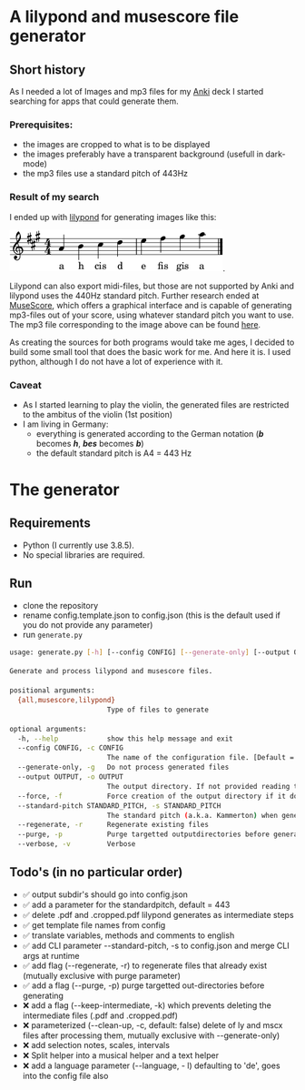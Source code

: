 # A lilypond and musescore file generator

## Short history
As I needed a lot of Images and mp3 files for my [Anki](https://apps.ankiweb.net/) deck I started searching for apps that could generate them.

### Prerequisites:
* the images are cropped to what is to be displayed
* the images preferably have a transparent background (usefull in dark-mode)
* the mp3 files use a standard pitch of 443Hz

### Result of my search
I ended up with [lilypond](https://lilypond.org) for generating images like this:

![image](./sample_output/kurzer-tonleiter-in-a-dur.cropped.png).

Lilypond can also export midi-files, but those are not supported by Anki and lilypond uses the 440Hz standard pitch. Further research ended at [MuseScore](https://musescore.org), which offers a graphical interface and is capable of generating mp3-files out of your score, using whatever standard pitch you want to use.
The mp3 file corresponding to the image above can be found [here](./sample_output/kurzer-tonleiter-in-a-dur.cropped.mp3).

As creating the sources for both programs would take me ages, I decided to build some small tool that does the basic work for me. And here it is.
I used python, although I do not have a lot of experience with it.

### Caveat
* As I started learning to play the violin, the generated files are restricted to the ambitus of the violin (1st position)
* I am living in Germany:
  * everything is generated according to the German notation (___b___ becomes ___h___, ___bes___ becomes ___b___)
  * the default standard pitch is A4 = 443 Hz

# The generator
## Requirements
* Python (I currently use 3.8.5).
* No special libraries are required.

## Run
* clone the repository
* rename config.template.json to config.json (this is the default used if you do not provide any parameter)
* run `generate.py`

```sh
usage: generate.py [-h] [--config CONFIG] [--generate-only] [--output OUTPUT] [--force] [--standard-pitch STANDARD_PITCH] [--regenerate | --purge] [--verbose] {all,musescore,lilypond}

Generate and process lilypond and musescore files.

positional arguments:
  {all,musescore,lilypond}
                        Type of files to generate

optional arguments:
  -h, --help            show this help message and exit
  --config CONFIG, -c CONFIG
                        The name of the configuration file. [Default = 'json.config']
  --generate-only, -g   Do not process generated files
  --output OUTPUT, -o OUTPUT
                        The output directory. If not provided reading the value from the configuratiomn file. [Default = '.\out']
  --force, -f           Force creation of the output directory if it does not exist
  --standard-pitch STANDARD_PITCH, -s STANDARD_PITCH
                        The standard pitch (a.k.a. Kammerton) when generating mp3-files. [Default = 443]
  --regenerate, -r      Regenerate existing files
  --purge, -p           Purge targetted outputdirectories before generation
  --verbose, -v         Verbose
```


## Todo's (in no particular order)
- :white_check_mark: output subdir's should go into config.json
- :white_check_mark: add a parameter for the standardpitch, default = 443
- :white_check_mark: delete .pdf and .cropped.pdf lilypond generates as intermediate steps
- :white_check_mark: get template file names from config
- :white_check_mark: translate variables, methods and comments to english
- :white_check_mark: add CLI parameter --standard-pitch, -s to config.json and merge CLI args at runtime
- :white_check_mark: add flag (--regenerate, -r) to regenerate files that already exist (mutually exclusive with purge parameter)
- :white_check_mark: add a flag (--purge, -p) purge targetted out-directories before generating
- :x: add a flag (--keep-intermediate, -k) which prevents deleting the intermediate files (.pdf and .cropped.pdf)
- :x: parameterized (--clean-up, -c, default: false) delete of ly and mscx files after processing them, mutually exclusive with --generate-only)
- :x: add selection notes, scales, intervals
- :x: Split helper into a musical helper and a text helper
- :x: add a language parameter (--language, - l) defaulting to 'de', goes into the config file also


